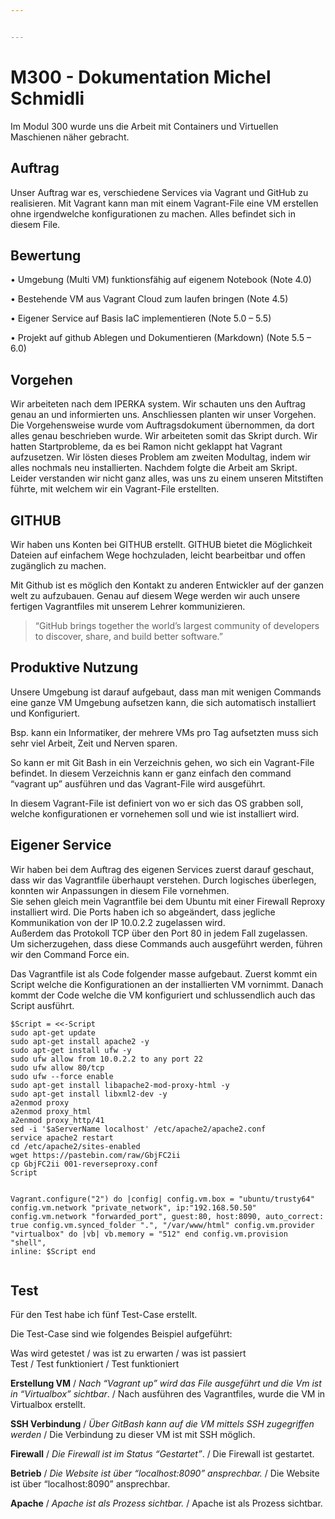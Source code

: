 ```yaml
---


---
```


<h1 id="m300---dokumentation-michel-schmidli">M300 - Dokumentation Michel Schmidli</h1>
<p>Im Modul 300 wurde uns die Arbeit mit Containers und Virtuellen Maschienen näher gebracht.</p>
<h2 id="auftrag">Auftrag</h2>
<p>Unser Auftrag war es, verschiedene Services via Vagrant und GitHub zu realisieren. Mit Vagrant kann man mit einem Vagrant-File eine VM erstellen ohne irgendwelche konfigurationen zu machen. Alles befindet sich in diesem File.</p>
<h2 id="bewertung">Bewertung</h2>
<p>• Umgebung (Multi VM) funktionsfähig auf eigenem Notebook (Note 4.0)</p>
<p>• Bestehende VM aus Vagrant Cloud zum laufen bringen (Note 4.5)</p>
<p>• Eigener Service auf Basis IaC implementieren (Note 5.0 – 5.5)</p>
<p>• Projekt auf github Ablegen und Dokumentieren (Markdown) (Note 5.5 – 6.0)</p>
<h2 id="vorgehen">Vorgehen</h2>
<p>Wir arbeiteten nach dem IPERKA system. Wir schauten uns den Auftrag genau an und informierten uns. Anschliessen planten wir unser Vorgehen. Die Vorgehensweise wurde vom Auftragsdokument übernommen, da dort alles genau beschrieben wurde. Wir arbeiteten somit das Skript durch. Wir hatten Startprobleme, da es bei Ramon nicht geklappt hat Vagrant aufzusetzen. Wir lösten dieses Problem am zweiten Modultag, indem wir alles nochmals neu installierten. Nachdem folgte die Arbeit am Skript. Leider verstanden wir nicht ganz alles, was uns zu einem unseren Mitstiften führte, mit welchem wir ein Vagrant-File erstellten.</p>
<h2 id="github">GITHUB</h2>
<p>Wir haben uns Konten bei GITHUB erstellt. GITHUB bietet die Möglichkeit Dateien auf einfachem Wege hochzuladen, leicht bearbeitbar und offen zugänglich zu machen.</p>
<p>Mit Github ist es möglich den Kontakt zu anderen Entwickler auf der ganzen welt zu aufzubauen. Genau auf diesem Wege werden wir auch unsere fertigen Vagrantfiles mit unserem Lehrer kommunizieren.</p>
<blockquote>
<p>“GitHub brings together the world’s largest community of developers to discover, share, and build better software.”</p>
</blockquote>
<h2 id="produktive-nutzung">Produktive Nutzung</h2>
<p>Unsere Umgebung ist darauf aufgebaut, dass man mit wenigen Commands eine ganze VM Umgebung aufsetzen kann, die sich automatisch installiert und Konfiguriert.</p>
<p>Bsp. kann ein Informatiker, der mehrere VMs pro Tag aufsetzten muss sich sehr viel Arbeit, Zeit und Nerven sparen.</p>
<p>So kann er mit Git Bash in ein Verzeichnis gehen, wo sich ein Vagrant-File befindet. In diesem Verzeichnis kann er ganz einfach den command “vagrant up” ausführen und das Vagrant-File wird ausgeführt.</p>
<p>In diesem Vagrant-File ist definiert von wo er sich das OS grabben soll, welche konfigurationen er vornehemen soll und wie ist installiert wird.</p>
<h2 id="eigener-service">Eigener Service</h2>
<p>Wir haben bei dem Auftrag des eigenen Services zuerst darauf geschaut, dass wir das Vagrantfile überhaupt verstehen. Durch logisches überlegen, konnten wir Anpassungen in diesem File vornehmen.<br>
Sie sehen gleich mein Vagrantfile bei dem Ubuntu mit einer Firewall Reproxy installiert wird. Die Ports haben ich so abgeändert, dass jegliche Kommunikation von der IP 10.0.2.2 zugelassen wird.<br>
Außerdem das Protokoll TCP über den Port 80 in jedem Fall zugelassen.<br>
Um sicherzugehen, dass diese Commands auch ausgeführt werden, führen wir den Command Force ein.</p>
<p>Das Vagrantfile ist als Code folgender masse aufgebaut. Zuerst kommt ein Script welche die Konfigurationen an der installierten VM vornimmt. Danach kommt der Code welche die VM konfiguriert und schlussendlich auch das Script ausführt.</p>
<pre><code>$Script = &lt;&lt;-Script
sudo apt-get update
sudo apt-get install apache2 -y
sudo apt-get install ufw -y
sudo ufw allow from 10.0.2.2 to any port 22
sudo ufw allow 80/tcp
sudo ufw --force enable
sudo apt-get install libapache2-mod-proxy-html -y
sudo apt-get install libxml2-dev -y
a2enmod proxy
a2enmod proxy_html
a2enmod proxy_http/41
sed -i '$aServerName localhost' /etc/apache2/apache2.conf
service apache2 restart
cd /etc/apache2/sites-enabled
wget https://pastebin.com/raw/GbjFC2ii
cp GbjFC2ii 001-reverseproxy.conf
Script

Vagrant.configure("2") do |config|
  config.vm.box = "ubuntu/trusty64" 
  config.vm.network "private_network", ip:"192.168.50.50"
  config.vm.network "forwarded_port", guest:80, host:8090, auto_correct: true
  config.vm.synced_folder ".", "/var/www/html"
  config.vm.provider "virtualbox" do |vb| 
    vb.memory = "512"
  end
  config.vm.provision "shell", inline: $Script
end
</code></pre>
<h2 id="test">Test</h2>
<p>Für den Test habe ich fünf Test-Case erstellt.</p>
<p>Die Test-Case sind wie folgendes Beispiel aufgeführt:</p>
<p>Was wird getestet / was ist zu erwarten / was ist passiert<br>
Test / Test funktioniert / Test funktioniert</p>
<p><strong>Erstellung VM</strong> / <em>Nach “Vagrant up” wird das File ausgeführt und die Vm ist in “Virtualbox” sichtbar</em>. / Nach ausführen des Vagrantfiles, wurde die VM in Virtualbox erstellt.</p>
<p><strong>SSH Verbindung</strong> / <em>Über GitBash kann auf die VM mittels SSH zugegriffen werden</em> / Die Verbindung zu dieser VM ist mit SSH möglich.</p>
<p><strong>Firewall</strong> / <em>Die Firewall ist im Status “Gestartet”</em>. / Die Firewall ist gestartet.</p>
<p><strong>Betrieb</strong> / <em>Die Website ist über “localhost:8090” ansprechbar.</em> / Die Website ist über “localhost:8090” ansprechbar.</p>
<p><strong>Apache</strong> / <em>Apache ist als Prozess sichtbar.</em> / Apache ist als Prozess sichtbar.</p>

